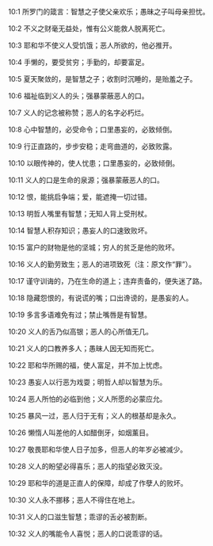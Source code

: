 <a id="1"></a>10:1  所罗门的箴言：智慧之子使父亲欢乐；愚昧之子叫母亲担忧。  

<a id="2"></a>10:2  不义之财毫无益处，惟有公义能救人脱离死亡。  

<a id="3"></a>10:3  耶和华不使义人受饥饿；恶人所欲的，他必推开。  

<a id="4"></a>10:4  手懒的，要受贫穷；手勤的，却要富足。  

<a id="5"></a>10:5  夏天聚敛的，是智慧之子；收割时沉睡的，是贻羞之子。  

<a id="6"></a>10:6  福祉临到义人的头；强暴蒙蔽恶人的口。  

<a id="7"></a>10:7  义人的记念被称赞；恶人的名字必朽烂。  

<a id="8"></a>10:8  心中智慧的，必受命令；口里愚妄的，必致倾倒。  

<a id="9"></a>10:9  行正直路的，步步安稳；走弯曲道的，必致败露。  

<a id="10"></a>10:10  以眼传神的，使人忧患；口里愚妄的，必致倾倒。  

<a id="11"></a>10:11  义人的口是生命的泉源；强暴蒙蔽恶人的口。  

<a id="12"></a>10:12  恨，能挑启争端；爱，能遮掩一切过错。  

<a id="13"></a>10:13  明哲人嘴里有智慧；无知人背上受刑杖。  

<a id="14"></a>10:14  智慧人积存知识；愚妄人的口速致败坏。  

<a id="15"></a>10:15  富户的财物是他的坚城；穷人的贫乏是他的败坏。  

<a id="16"></a>10:16  义人的勤劳致生；恶人的进项致死（注：原文作“罪”）。  

<a id="17"></a>10:17  谨守训诲的，乃在生命的道上；违弃责备的，便失迷了路。  

<a id="18"></a>10:18  隐藏怨恨的，有说谎的嘴；口出谗谤的，是愚妄的人。  

<a id="19"></a>10:19  多言多语难免有过；禁止嘴唇是有智慧。  

<a id="20"></a>10:20  义人的舌乃似高银；恶人的心所值无几。  

<a id="21"></a>10:21  义人的口教养多人；愚昧人因无知而死亡。  

<a id="22"></a>10:22  耶和华所赐的福，使人富足，并不加上忧虑。  

<a id="23"></a>10:23  愚妄人以行恶为戏耍；明哲人却以智慧为乐。  

<a id="24"></a>10:24  恶人所怕的必临到他；义人所愿的必蒙应允。  

<a id="25"></a>10:25  暴风一过，恶人归于无有；义人的根基却是永久。  

<a id="26"></a>10:26  懒惰人叫差他的人如醋倒牙，如烟薰目。  

<a id="27"></a>10:27  敬畏耶和华使人日子加多，但恶人的年岁必被减少。  

<a id="28"></a>10:28  义人的盼望必得喜乐；恶人的指望必致灭没。  

<a id="29"></a>10:29  耶和华的道是正直人的保障，却成了作孽人的败坏。  

<a id="30"></a>10:30  义人永不挪移；恶人不得住在地上。  

<a id="31"></a>10:31  义人的口滋生智慧；乖谬的舌必被割断。  

<a id="32"></a>10:32  义人的嘴能令人喜悦；恶人的口说乖谬的话。  
